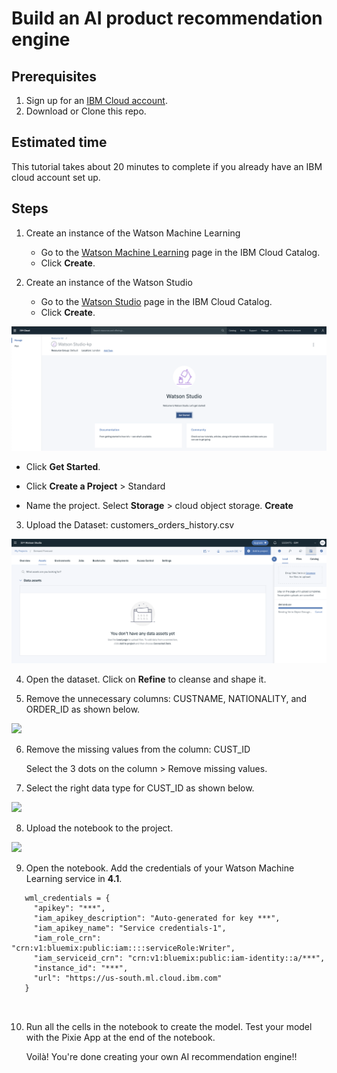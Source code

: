 # Build an AI product recommendation engine

## Prerequisites

1. Sign up for an [IBM Cloud account](https://cloud.ibm.com/registration/).
2. Download or Clone this repo.

## Estimated time

This tutorial takes about 20 minutes to complete if you already have an IBM cloud account set up.

## Steps

1. Create an instance of the Watson Machine Learning
   - Go to the [Watson Machine Learning]( https://cloud.ibm.com/catalog/services/machine-learning) page in the IBM Cloud Catalog.
   - Click **Create**.
  


2. Create an instance of the Watson Studio
   - Go to the [Watson Studio](https://cloud.ibm.com/catalog/services/watson-studio?bss_account=e366b6e4fb004c5eaccfbe7042b670a4) page in the IBM Cloud Catalog.
   - Click **Create**.

![](https://github.com/Abeer-Haroon/AI-Treasure-Hunt-With-Watson/blob/master/images/ath12.png)

   - Click **Get Started**.
 
   - Click **Create a Project** > Standard

   - Name the project. Select **Storage** > cloud object storage. **Create**
   
 3. Upload the Dataset: customers_orders_history.csv

![](https://github.com/Abeer-Haroon/Predicting-monthly-demand-of-items/blob/master/images/upload.png)

4. Open the dataset. Click on **Refine** to cleanse and shape it. 

5. Remove the unnecessary columns: CUSTNAME, NATIONALITY, and ORDER_ID as shown below.

![](https://github.com/Abeer-Haroon/Build-an-AI-powered-product-recommendation-engine/blob/master/images/DR1.gif)

6. Remove the missing values from the column: CUST_ID

   Select the 3 dots on the column > Remove missing values.

7. Select the right data type for CUST_ID as shown below.

![](https://github.com/Abeer-Haroon/Build-an-AI-powered-product-recommendation-engine/blob/master/images/DR2.gif)

8. Upload the notebook to the project.

![](https://github.com/Abeer-Haroon/Build-an-AI-powered-product-recommendation-engine/blob/master/images/notebook1.gif)

9. Open the notebook. Add the credentials of your Watson Machine Learning service in **4.1**.

``` 
   wml_credentials = {
     "apikey": "***",
     "iam_apikey_description": "Auto-generated for key ***",
     "iam_apikey_name": "Service credentials-1",
     "iam_role_crn": "crn:v1:bluemix:public:iam::::serviceRole:Writer",
     "iam_serviceid_crn": "crn:v1:bluemix:public:iam-identity::a/***",
     "instance_id": "***",
     "url": "https://us-south.ml.cloud.ibm.com"
   }
   
   
``` 

10. Run all the cells in the notebook to create the model. Test your model with the Pixie App at the end of the notebook. 

    Voilà! You're done creating your own AI recommendation engine!!







